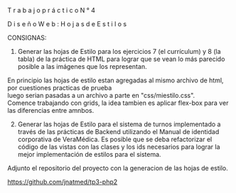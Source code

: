 T r a b a j o p r á c t i c o N ° 4

D i s e ñ o W e b :
H o j a s d e E s t i l o s

CONSIGNAS:

1. Generar las hojas de Estilo para los ejercicios 7 (el currículum) y 8 (la tabla) de la práctica de HTML para
lograr que se vean lo más parecido posible a las imágenes que los representan.

En principio las hojas de estilo estan agregadas al mismo archivo de html, por cuestiones practicas de prueba<br>
luego serian pasadas a un archivo a parte en "css/miestilo.css". <br>
Comence trabajando con grids, la idea tambien es aplicar flex-box para ver las diferencias entre amnbos. <br>

2. Generar las hojas de Estilo para el sistema de turnos implementado a través de las prácticas de Backend
utilizando el Manual de identidad corporativa de VeraMédica. Es posible que se deba refactorizar el
código de las vistas con las clases y los ids necesarios para lograr la mejor implementación de estilos para
el sistema.

Adjunto el repositorio del proyecto con la generacion de las hojas de estilo.

https://github.com/jnatmed/tp3-php2